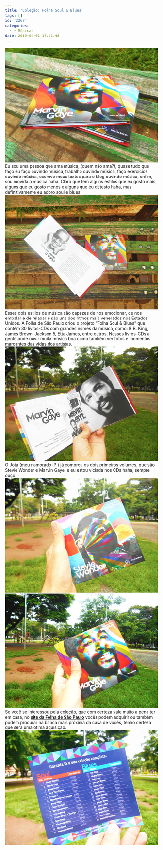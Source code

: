 ```yaml
---
title: 'Coleção: Folha Soul & Blues'
tags: []
id: '2267'
categories:
  - - Músicas
date: 2015-04-01 17:42:48
---
```


[![Coleção: Folha Soul & Blues (Marvin Gaye e Stevie Wonder)](/wp-content/uploads/2015/03/DSCN0306.jpg)](/wp-content/uploads/2015/03/DSCN0306.jpg) Eu sou uma pessoa que ama música, (quem não ama?), quase tudo que faço eu faço ouvindo música, trabalho ouvindo música, faço exercícios ouvindo música, escrevo meus textos para o blog ouvindo música, enfim, sou movida a música haha. Claro que tem alguns estilos que eu gosto mais, alguns que eu gosto menos e alguns que eu detesto haha, mas definitivamente eu adoro soul e blues. [![Coleção: Folha Soul & Blues (Marvin Gaye e Stevie Wonder)](/wp-content/uploads/2015/03/DSCN0304.jpg)](/wp-content/uploads/2015/03/DSCN0304.jpg) Esses dois estilos de música são capazes de nos emocionar, de nos embalar e de relaxar e são uns dos ritmos mais venerados nos Estados Unidos. A Folha de São Paulo criou o projeto “Folha Soul & Blues” que contém 30 livros-CDs com grandes nomes da música, como: B.B. King, James Brown, Jackson 5, Etta James, entre outros. Nesses livros-CDs a gente pode ouvir muita música boa como também ver fotos e momentos marcantes das vidas dos artistas. [![Coleção: Folha Soul & Blues ](/wp-content/uploads/2015/03/DSCN0303.jpg)](/wp-content/uploads/2015/03/DSCN0303.jpg) O Jota (meu namorado :P ) já comprou os dois primeiros volumes, que são Stevie Wonder e Marvin Gaye, e eu estou viciada nos CDs haha, sempre ouço. [![Coleção: Folha Soul & Blues (Stevie Wonder)](/wp-content/uploads/2015/03/DSCN0301.jpg)](/wp-content/uploads/2015/03/DSCN0301.jpg) [![Coleção: Folha Soul & Blues  (Marvin Gaye)](/wp-content/uploads/2015/03/DSCN0302.jpg)](/wp-content/uploads/2015/03/DSCN0302.jpg) Se você se interessou pela coleção, que com certeza vale muito a pena ter em casa, no **[site da Folha de São Paulo](http://souleblues.folha.com.br/?gclid=Cj0KEQjwi-moBRDL4Omf9d_LndMBEiQAQtFf89easE2SXBmr3FxpWbjjhu9I9ECn0SfVbC4qVenUS90aAjP68P8HAQ "site da folha de são paulo")** vocês podem adquirir ou também podem procurar na banca mais próxima da casa de vocês, tenho certeza que será uma ótima aquisição. [![Coleção: Folha Soul & Blues](/wp-content/uploads/2015/04/DSCN0305.jpg)](/wp-content/uploads/2015/04/DSCN0305.jpg)
